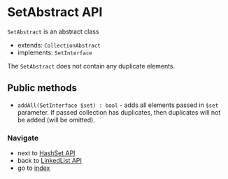 # SetAbstract API

`SetAbstract` is an abstract class

* extends: `CollectionAbstract`
* implements: `SetInterface`

The `SetAbstract` does not contain any duplicate elements. 

## Public methods

* `addAll(SetInterface $set) : bool` - adds all elements passed in `$set` parameter. 
If passed collection has duplicates, then duplicates will not be added (will be omitted).

### Navigate

* next to [HashSet API](/docs/api/5_4.HashSetAPI.md)
* back to [LinkedList API](/docs/api/5_4.LinkedListAPI.md)
* go to [index](/docs/README.md)